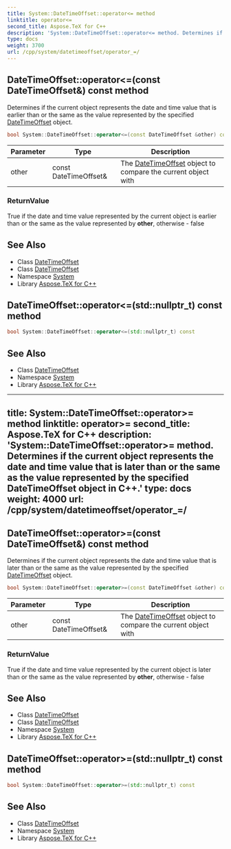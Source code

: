 ```yaml
---
title: System::DateTimeOffset::operator<= method
linktitle: operator<=
second_title: Aspose.TeX for C++
description: 'System::DateTimeOffset::operator<= method. Determines if the current object represents the date and time value that is earlier than or the same as the value represented by the specified DateTimeOffset object in C++.'
type: docs
weight: 3700
url: /cpp/system/datetimeoffset/operator_=/
---
```

## DateTimeOffset::operator<=(const DateTimeOffset\&) const method


Determines if the current object represents the date and time value that is earlier than or the same as the value represented by the specified [DateTimeOffset](../) object.

```cpp
bool System::DateTimeOffset::operator<=(const DateTimeOffset &other) const
```


| Parameter | Type | Description |
| --- | --- | --- |
| other | const DateTimeOffset\& | The [DateTimeOffset](../) object to compare the current object with |

### ReturnValue

True if the date and time value represented by the current object is earlier than or the same as the value represented by **other**, otherwise - false

## See Also

* Class [DateTimeOffset](../)
* Class [DateTimeOffset](../)
* Namespace [System](../../)
* Library [Aspose.TeX for C++](../../../)
## DateTimeOffset::operator<=(std::nullptr_t) const method




```cpp
bool System::DateTimeOffset::operator<=(std::nullptr_t) const
```

## See Also

* Class [DateTimeOffset](../)
* Namespace [System](../../)
* Library [Aspose.TeX for C++](../../../)
---
title: System::DateTimeOffset::operator>= method
linktitle: operator>=
second_title: Aspose.TeX for C++
description: 'System::DateTimeOffset::operator>= method. Determines if the current object represents the date and time value that is later than or the same as the value represented by the specified DateTimeOffset object in C++.'
type: docs
weight: 4000
url: /cpp/system/datetimeoffset/operator_=/
---
## DateTimeOffset::operator>=(const DateTimeOffset\&) const method


Determines if the current object represents the date and time value that is later than or the same as the value represented by the specified [DateTimeOffset](../) object.

```cpp
bool System::DateTimeOffset::operator>=(const DateTimeOffset &other) const
```


| Parameter | Type | Description |
| --- | --- | --- |
| other | const DateTimeOffset\& | The [DateTimeOffset](../) object to compare the current object with |

### ReturnValue

True if the date and time value represented by the current object is later than or the same as the value represented by **other**, otherwise - false

## See Also

* Class [DateTimeOffset](../)
* Class [DateTimeOffset](../)
* Namespace [System](../../)
* Library [Aspose.TeX for C++](../../../)
## DateTimeOffset::operator>=(std::nullptr_t) const method




```cpp
bool System::DateTimeOffset::operator>=(std::nullptr_t) const
```

## See Also

* Class [DateTimeOffset](../)
* Namespace [System](../../)
* Library [Aspose.TeX for C++](../../../)
